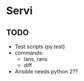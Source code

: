 # Servi

## TODO
* Test scripts (py.test)
* commands: 
    * lans, rans
    * diff
* Ansible needs python 2??
